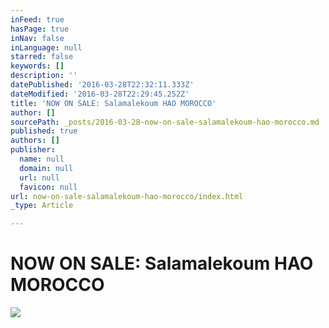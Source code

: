 ```yaml
---
inFeed: true
hasPage: true
inNav: false
inLanguage: null
starred: false
keywords: []
description: ''
datePublished: '2016-03-28T22:32:11.333Z'
dateModified: '2016-03-28T22:29:45.252Z'
title: 'NOW ON SALE: Salamalekoum HAO MOROCCO'
author: []
sourcePath: _posts/2016-03-28-now-on-sale-salamalekoum-hao-morocco.md
published: true
authors: []
publisher:
  name: null
  domain: null
  url: null
  favicon: null
url: now-on-sale-salamalekoum-hao-morocco/index.html
_type: Article

---
```

# NOW ON SALE: Salamalekoum HAO MOROCCO
![](https://the-grid-user-content.s3-us-west-2.amazonaws.com/3c90bca5-7dc3-4a97-aa72-02cd147c223e.jpg)